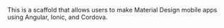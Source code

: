 This is a scaffold that allows users to make Material Design mobile apps using Angular, Ionic, and Cordova.
